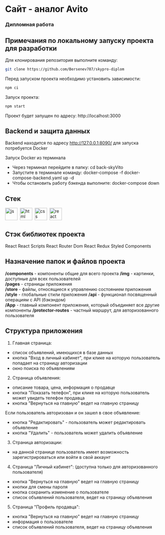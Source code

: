 # Сайт - аналог Avito

### Дипломная работа

## Примечания по локальному запуску проекта для разработки

Для клонирования репозитория выполните команду:

```bash
git clone https://github.com/Bersenev787/skypro-diplom
```

Перед запуском проекта необходимо установить зависимости:

```bash
npm ci
```

Запуск проекта:

```bash
npm start
```

Проект будет запущен по адресу: http://localhost:3000

## Backend и защита данных

Backend находится по адресу http://127.0.0.1:8090/ для запуска потребуется Docker

Запуск Docker из терминала

- Через терминал перейдите в папку: cd back-skyVito
- Запустите в терминале команду: docker-compose -f docker-compose-backend.yaml up -d
- Чтобы остановить работу бэкенда выполните: docker-compose down

## Стек

<div id="socials" aligh="center">
<img src="https://cdn.jsdelivr.net/gh/devicons/devicon/icons/javascript/javascript-original.svg" title="js" width="40" height="40"/>&nbsp;
<img src="https://cdn.jsdelivr.net/gh/devicons/devicon/icons/html5/html5-original.svg" title="html" width="40" height="40"/>&nbsp;
<img src="https://cdn.jsdelivr.net/gh/devicons/devicon/icons/css3/css3-original.svg" title="css" width="40" height="40"/>&nbsp;
<img src="https://cdn.jsdelivr.net/gh/devicons/devicon/icons/react/react-original.svg" title="react" width="40" height="40"/>&nbsp;
</div>

## Стэк библиотек проекта

React
React Scripts
React Router Dom
React Redux
Styled Components

## Назначение папок и файлов проекта

**/components** - компоненты общие для всего проекта
**/img** - картинки, доступные для всех пользователей  
**/pages** - страницы приложения  
**/store** - файлы, относящиеся к управлению состоянием приложения
**/style** - глобальные стили приложения
**/api** - функционал посвященный операциям с API (бэкэндом)  
**/App** - главный компонент приложения, который объединяет все другие компоненты
**/protector-routes** - частный маршрут, для авторизованного пользователя

## Структура приложения

1. Главная страница:

- список объявлений, имеющихся в базе данных
- кнопка "Вход в личный кабинет", при клике на которую пользователь попадает на страницу авторизации
- окно поиска по объявлениям

2. Страница объявления:

- описание товара, цена, информация о продавце
- кнопка "Показать телефон", при клике на которую пользователь может увидеть телефон продавца
- кнопка "Вернуться на главную" ведет на главную страницу

Если пользователь авторизован и он зашел в свое объявление:

- кнопка "Редактировать" - пользователь может редактировать объявление
- кнопка "Удалить" - пользователь может удалить объявление

3. Страница авторизации:

- на данной странице пользователь имеет возможность зарегистрироваться или войти в свой аккаунт

4. Страница "Личный кабинет": (доступна только для авторизованного пользователя)

- кнопка "Вернуться на главную" ведет на главную страницу
- кнопки для смены пароля
- кнопка сохранить изменение о пользователе
- список объявлений пользователя, ведет на страницу объявления

5. Страница "Профиль продавца":

- кнопка "Вернуться на главную" ведет на главную страницу
- информация о пользователе
- список объявлений пользователя, ведет на страницу объявления
